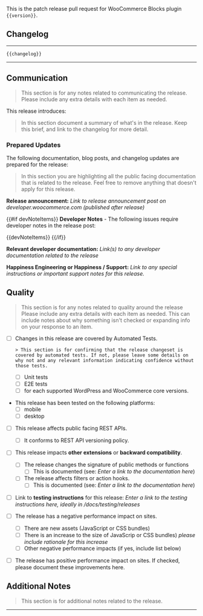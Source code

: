 This is the patch release pull request for WooCommerce Blocks plugin `{{version}}`.

## Changelog

---
```
{{changelog}}
```

---

## Communication

>  This section is for any notes related to communicating the release. Please include any extra details with each item as needed.


This release introduces:


> In this section document a summary of what's in the release. Keep this brief, and link to the changelog for more detail.

### Prepared Updates

The following documentation, blog posts, and changelog updates are prepared for the release:


> In this section you are highlighting all the public facing documentation that is related to the release. Feel free to remove anything that doesn't apply for this release.


**Release announcement:** *Link to release announcement post on developer.woocommerce.com (published after release)*

{{#if devNoteItems}}
**Developer Notes** - The following issues require developer notes in the release post:

{{devNoteItems}}
{{/if}}


**Relevant developer documentation:**
_Link(s) to any developer documentation related to the release_

**Happiness Engineering or Happiness / Support:**
_Link to any special instructions or important support notes for this release._


## Quality

> This section is for any notes related to quality around the release Please include any extra details with each item as needed. This can include notes about why something isn't checked or expanding info on your response to an item.

* [ ] Changes in this release are covered by Automated Tests.

      > This section is for confirming that the release changeset is covered by automated tests. If not, please leave some details on why not and any relevant information indicating confidence without those tests.

     * [ ] Unit tests
     * [ ] E2E tests
     * [ ] for each supported WordPress and WooCommerce core versions.

* This release has been tested on the following platforms:
     * [ ] mobile
     * [ ] desktop

* [ ] This release affects public facing REST APIs.
    * [ ] It conforms to REST API versioning policy.

* [ ] This release impacts **other extensions** or **backward compatibility**.
    * [ ] The release changes the signature of public methods or functions
        * [ ] This is documented (see: *Enter a link to the documentation here*)
    * [ ] The release affects filters or action hooks.
        * [ ] This is documented (see: *Enter a link to the documentation here*)

* [ ] Link to **testing instructions** for this release: *Enter a link to the testing instructions here, ideally in /docs/testing/releases*

* [ ] The release has a negative performance impact on sites.
    * [ ] There are new assets (JavaScript or CSS bundles)
    * [ ] There is an increase to the size of JavaScrip or CSS bundles) *please include rationale for this increase*
    * [ ] Other negative performance impacts (if yes, include list below)

* [ ] The release has positive performance impact on sites. If checked, please document these improvements here.

## Additional Notes

> This section is for additional notes related to the release.

------
